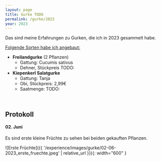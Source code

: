 ```yaml
---
layout: page
title: Gurke TODO
permalink: /gurke/2023
year: 2023
---
```


Das sind meine Erfahrungen zu Gurken, die ich in 2023 gesammelt habe.

<u>Folgende Sorten habe ich angebaut:</u>

- **Freilandgurke** (2 Pflanzen)
    - Gattung: Cucumis sativus
    - Dehner, Stückpreis TODO:
- **Kiepenkerl Salatgurke** 
    - Gattung: Tanja
    - Obi, Stückpreis: 2,99€
    - Saatmenge: TODO:

<br>

## Protokoll
#### <b>02. Juni</b>
Es sind erste kleine Früchte zu sehen bei beiden gekauften Pflanzen.

![Erste Früchte]({{ '/experience/images/gurke/02-06-2023_erste_fruechte.jpeg' | relative_url }}){: width="600" }
